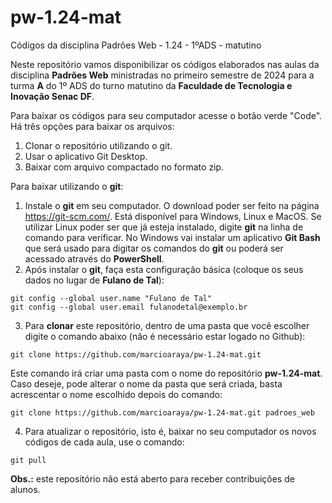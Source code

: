 # pw-1.24-mat
Códigos da disciplina Padrões Web - 1.24 - 1ºADS - matutino
  
Neste repositório vamos disponibilizar os códigos elaborados nas aulas da disciplina **Padrões Web** ministradas no primeiro semestre de 2024 para a turma **A** do 1º ADS do turno matutino da **Faculdade de Tecnologia e Inovação Senac DF**.
  
Para baixar os códigos para seu computador acesse o botão verde "Code". Há três opções para baixar os arquivos:
1. Clonar o repositório utilizando o git.  
2. Usar o aplicativo Git Desktop.  
3. Baixar com arquivo compactado no formato zip.  

Para baixar utilizando o **git**:
1. Instale o **git** em seu computador. O download poder ser feito na página https://git-scm.com/. Está disponível para Windows, Linux e MacOS. Se utilizar Linux poder ser que já esteja instalado, digite **git** na linha de comando para verificar. No Windows vai instalar um aplicativo **Git Bash** que será usado para digitar os comandos do **git** ou poderá ser acessado através do **PowerShell**.
2. Após instalar o **git**, faça esta configuração básica (coloque os seus dados no lugar de **Fulano de Tal**):  
```
git config --global user.name "Fulano de Tal"
git config --global user.email fulanodetal@exemplo.br
```
3.  Para **clonar** este repositório, dentro de uma pasta que você escolher digite o comando abaixo (não é necessário estar logado no Github):
```
git clone https://github.com/marcioaraya/pw-1.24-mat.git
```
Este comando irá criar uma pasta com o nome do repositório **pw-1.24-mat**. Caso deseje, pode alterar o nome da pasta que será criada, basta acrescentar o nome escolhido depois do comando:
```
git clone https://github.com/marcioaraya/pw-1.24-mat.git padroes_web
```
  
4. Para atualizar o repositório, isto é, baixar no seu computador os novos códigos de cada aula, use o comando:
```
git pull
```

**Obs.:** este repositório não está aberto para receber contribuições de alunos.

